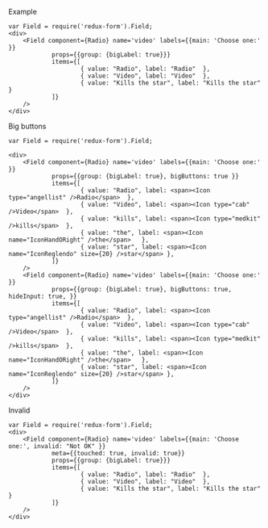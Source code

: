 Example

    var Field = require('redux-form').Field;
    <div>
        <Field component={Radio} name='video' labels={{main: 'Choose one:' }}
                props={{group: {bigLabel: true}}}
                items={[
                        { value: "Radio", label: "Radio"  },
                        { value: "Video", label: "Video"  },
                        { value: "Kills the star", label: "Kills the star"  }
                ]}
        />
    </div>

Big buttons

    var Field = require('redux-form').Field;

    <div>
        <Field component={Radio} name='video' labels={{main: 'Choose one:' }}
                props={{group: {bigLabel: true}, bigButtons: true }}
                items={[
                        { value: "Radio", label: <span><Icon type="angellist" />Radio</span>  },
                        { value: "Video", label: <span><Icon type="cab" />Video</span>  },
                        { value: "kills", label: <span><Icon type="medkit" />kills</span>  },
                        { value: "the", label: <span><Icon name="IconHandORight" />the</span>   },
                        { value: "star", label: <span><Icon name="IconReglendo" size={20} />star</span> },
                ]}
        />
        <Field component={Radio} name='video' labels={{main: 'Choose one:' }}
                props={{group: {bigLabel: true}, bigButtons: true, hideInput: true, }}
                items={[
                        { value: "Radio", label: <span><Icon type="angellist" />Radio</span>  },
                        { value: "Video", label: <span><Icon type="cab" />Video</span>  },
                        { value: "kills", label: <span><Icon type="medkit" />kills</span>  },
                        { value: "the", label: <span><Icon name="IconHandORight" />the</span>   },
                        { value: "star", label: <span><Icon name="IconReglendo" size={20} />star</span> },
                ]}
        />
    </div>

Invalid

    var Field = require('redux-form').Field;
    <div>
        <Field component={Radio} name='video' labels={{main: 'Choose one:', invalid: "Not OK" }}
                meta={{touched: true, invalid: true}}
                props={{group: {bigLabel: true}}}
                items={[
                        { value: "Radio", label: "Radio"  },
                        { value: "Video", label: "Video"  },
                        { value: "Kills the star", label: "Kills the star"  }
                ]}
        />
    </div>
